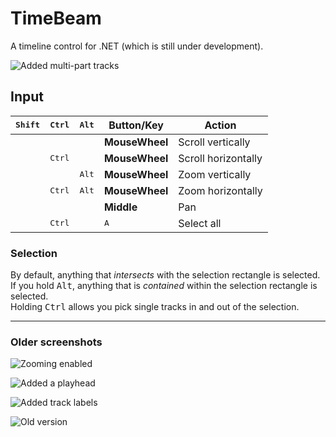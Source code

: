 # TimeBeam

A timeline control for .NET (which is still under development).

![Added multi-part tracks](https://i.imgur.com/sxSXtJp.png)

## Input
 <kbd>Shift</kbd> | <kbd>Ctrl</kbd> | <kbd>Alt</kbd> | Button/Key     | Action
:----------------:|:---------------:|:--------------:|----------------|----------------------
                  |                 |                | **MouseWheel** | Scroll vertically
                  | <kbd>Ctrl</kbd> |                | **MouseWheel** | Scroll horizontally
                  |                 | <kbd>Alt</kbd> | **MouseWheel** | Zoom vertically
                  | <kbd>Ctrl</kbd> | <kbd>Alt</kbd> | **MouseWheel** | Zoom horizontally
                  |                 |                | **Middle**     | Pan
                  | <kbd>Ctrl</kbd> |                | <kbd>A</kbd>   | Select all

### Selection
By default, anything that *intersects* with the selection rectangle is selected.  
If you hold <kbd>Alt</kbd>, anything that is *contained* within the selection rectangle is selected.  
Holding <kbd>Ctrl</kbd> allows you pick single tracks in and out of the selection.

---

### Older screenshots
![Zooming enabled](https://i.imgur.com/mK9GXug.png)

![Added a playhead](https://i.imgur.com/MvPK02C.png)

![Added track labels](https://i.imgur.com/QKG6M3V.png)

![Old version](https://i.imgur.com/c2c1C38.png)